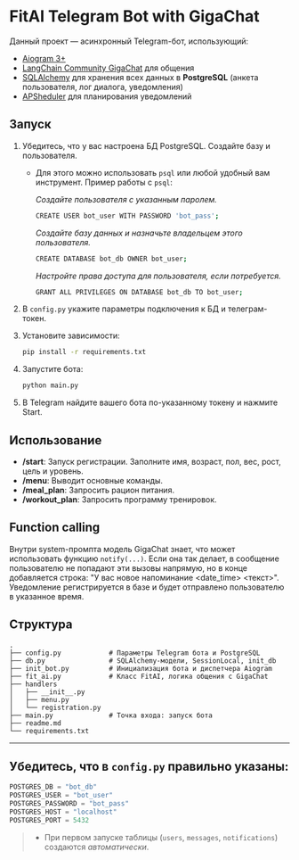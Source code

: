# FitAI Telegram Bot with GigaChat

Данный проект — асинхронный Telegram-бот, использующий:
- [Aiogram 3+](https://docs.aiogram.dev/)
- [LangChain Community GigaChat](https://github.com/langchain-ai/langchain) для общения
- [SQLAlchemy](https://www.sqlalchemy.org/) для хранения всех данных в **PostgreSQL** (анкета пользователя, лог диалога, уведомления)
- [APSheduler](https://apscheduler.readthedocs.io/en/stable/) для планирования уведомлений

## Запуск

1. Убедитесь, что у вас настроена БД PostgreSQL. Создайте базу и пользователя.
   - Для этого можно использовать `psql` или любой удобный вам инструмент. Пример работы с `psql`:

        _Создайте пользователя с указанным паролем._
        ```bash
        CREATE USER bot_user WITH PASSWORD 'bot_pass';
        ```
        _Создайте базу данных и назначьте владельцем этого пользователя._
        ```bash
        CREATE DATABASE bot_db OWNER bot_user;
        ```
        _Настройте права доступа для пользователя, если потребуется._
        ```bash
        GRANT ALL PRIVILEGES ON DATABASE bot_db TO bot_user;
        ```
     
2. В `config.py` укажите параметры подключения к БД и телеграм-токен.  
3. Установите зависимости:

   ```bash
   pip install -r requirements.txt
   ```
4. Запустите бота:
   ```bash
   python main.py
   ```
5. В Telegram найдите вашего бота по-указанному токену и нажмите Start.

## Использование

- **/start**: Запуск регистрации. Заполните имя, возраст, пол, вес, рост, цель и уровень.  
- **/menu**: Выводит основные команды.  
- **/meal_plan**: Запросить рацион питания.  
- **/workout_plan**: Запросить программу тренировок.

## Function calling

Внутри system-промпта модель GigaChat знает, что может использовать функцию `notify(...)`. Если она так делает, в сообщение пользователю не попадают эти вызовы напрямую, но в конце добавляется строка: "У вас новое напоминание <date_time> <текст>". Уведомление регистрируется в базе и будет отправлено пользователю в указанное время.

## Структура

```
.
├── config.py            # Параметры Telegram бота и PostgreSQL
├── db.py                # SQLAlchemy-модели, SessionLocal, init_db
├── init_bot.py          # Инициализация бота и диспетчера Aiogram
├── fit_ai.py            # Класс FitAI, логика общения с GigaChat
├── handlers
│   ├── __init__.py
│   ├── menu.py
│   └── registration.py
├── main.py              # Точка входа: запуск бота
├── readme.md
└── requirements.txt
```

---
## Убедитесь, что в `config.py` правильно указаны:

   ```python
   POSTGRES_DB = "bot_db"
   POSTGRES_USER = "bot_user"
   POSTGRES_PASSWORD = "bot_pass"
   POSTGRES_HOST = "localhost"
   POSTGRES_PORT = 5432
   ```

> - При первом запуске таблицы (`users`, `messages`, `notifications`) создаются _автоматически_.

